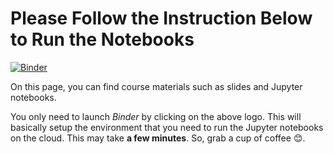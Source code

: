 # Please Follow the Instruction Below to Run the Notebooks

[![Binder](https://mybinder.org/badge_logo.svg)](https://mybinder.org/v2/gh/RahmanPeimankar/dsa-sdu-e21/master)


On this page, you can find course materials such as slides and Jupyter notebooks.

You only need to launch *Binder* by clicking on the above logo. This will basically setup the environment that you need to run the Jupyter notebooks on the cloud. This may take **a few minutes**. So, grab a cup of coffee 😊.   
